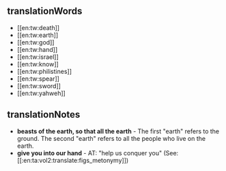 ## translationWords

* [[en:tw:death]]
* [[en:tw:earth]]
* [[en:tw:god]]
* [[en:tw:hand]]
* [[en:tw:israel]]
* [[en:tw:know]]
* [[en:tw:philistines]]
* [[en:tw:spear]]
* [[en:tw:sword]]
* [[en:tw:yahweh]]

## translationNotes

* **beasts of the earth, so that all the earth** - The first "earth" refers to the ground. The second "earth" refers to all the people who live on the earth.
* **give you into our hand** - AT: "help us conquer you" (See: [[:en:ta:vol2:translate:figs_metonymy]])
